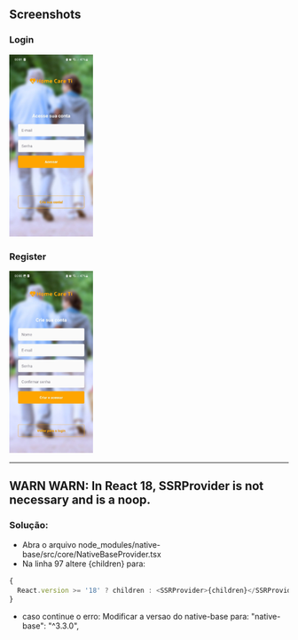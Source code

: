 ## Screenshots

### Login
<!-- ![Tela de login](./@Screenshots/SignIn2.jpg) -->
<img src="./@Screenshots/SignIn.jpg" alt="Tela de criação de conta" width="30%">

### Register
<!-- ![Tela de criação de conta](./@Screenshots/SignUp2.jpg) -->
<img src="./@Screenshots/SignUp.jpg" alt="Tela de criação de conta" width="30%">

---
## WARN WARN: In React 18, SSRProvider is not necessary and is a noop.

### Solução:

 - Abra o arquivo node_modules/native-base/src/core/NativeBaseProvider.tsx
 - Na linha 97 altere <SSRProvider>{children}</SSRProvider> para:
 
```javascript
{
  React.version >= '18' ? children : <SSRProvider>{children}</SSRProvider>;
}
```

 - caso continue o erro: Modificar a versao do native-base para: "native-base": "^3.3.0",